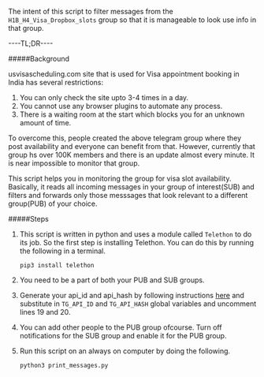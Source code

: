 The intent of this script to filter messages from the
`H1B_H4_Visa_Dropbox_slots` group so that it is manageable to look use info in
that group.

----TL;DR----

#####Background

usvisascheduling.com site that is used for Visa appointment booking in India has
several restrictions:
1. You can only check the site upto 3-4 times in a day.
2. You cannot use any browser plugins to automate any process.
3. There is a waiting room at the start which blocks you for an unknown amount of
time.

To overcome this, people created the above telegram group where they post
availability and everyone can benefit from that. However, currently that group
hs over 100K members and there is an update almost every minute. It is near
impossible to monitor that group.

This script helps you in monitoring the group for visa slot availability.
Basically, it reads all incoming messages in your group of interest(SUB) and
filters and forwards only those messsages that look relevant to a different
group(PUB) of your choice.

#####Steps
1. This script is written in python and uses a module called `Telethon` to do
   its job. So the first step is installing Telethon. You can do this by running
   the following in a terminal.

   ```pip3 install telethon```

2. You need to be a part of both your PUB and SUB groups.

3. Generate your api_id and api_hash by following instructions
[here](https://core.telegram.org/api/obtaining_api_id#obtaining-api-id) and
substitute in `TG_API_ID` and `TG_API_HASH` global variables and uncomment lines
19 and 20.

4. You can add other people to the PUB group ofcourse. Turn off notifications
   for the SUB group and enable it for the PUB group.

5. Run this script on an always on computer by doing the following.

   ```python3 print_messages.py```
